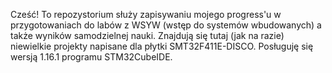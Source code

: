 Cześć!
To repozystorium służy zapisywaniu mojego progress'u w przygotowaniach do labów z WSYW (wstęp do systemów wbudowanych) a także wyników samodzielnej nauki.
Znajdują się tutaj (jak na razie) niewielkie projekty napisane dla płytki SMT32F411E-DISCO. Posługuję się wersją 1.16.1 programu STM32CubeIDE.
